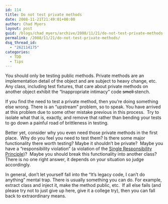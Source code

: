 ```yaml
---
id: 114
title: Do not test private methods
date: 2008-11-21T21:49:01+00:00
author: Chad Myers
layout: post
guid: /blogs/chad_myers/archive/2008/11/21/do-not-test-private-methods.aspx
permalink: /2008/11/21/do-not-test-private-methods/
dsq_thread_id:
  - "262114175"
categories:
  - TDD
  - Tips
---
```

You should only be testing public methods. Private methods are an implementation detail of the object and are subject to heavy change, etc.&#160; Any class, including test fixtures, that care about private methods on another object exhibit the “Inappropriate intimacy” code <strike>smell </strike>stench. 

If you find the need to test a private method, then you’re doing something else wrong. There is an “upstream” problem, so to speak. You have arrived at this problem due to some other mistake previous in this process.&#160; Try to isolate what that is, exactly, and remove that rather than bending your tests to go down a painful road of brittleness in testing.

Better yet, consider why you even need those private methods in the first place.&#160; Why do you feel you need to test them? Is there some major functionality there worth testing? Maybe it shouldn’t be private?&#160; Maybe you have a “responsibility violation” (a violation of the [Single Responsibility Principle](http://www.lostechies.com/blogs/sean_chambers/archive/2008/03/15/ptom-single-responsibility-principle.aspx))?&#160; Maybe you should break this functionality into another class?&#160; There is no one right answer, it depends on your situation so judge accordingly.

In general, don’t let yourself fall into the “It’s legacy code, I can’t do anything” mental trap. There is usually something you can do. For example,&#160; extract class and inject it, make the method public, etc.&#160; If all else fails (and please try not to just give up here, give it a college try), then you can fall back to extraordinary means.